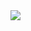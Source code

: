 <HTML>
<BODY>
<img src = https://gifimage.net/wp-content/uploads/2017/07/cowboy-bebop-gif-26.gif>
</BODY>
</HTML>
